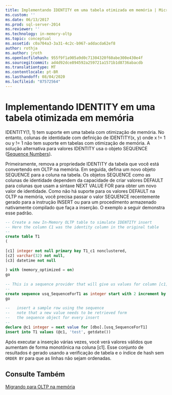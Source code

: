 ```yaml
---
title: Implementando IDENTITY em uma tabela otimizada em memória | Microsoft Docs
ms.custom: ''
ms.date: 06/13/2017
ms.prod: sql-server-2014
ms.reviewer: ''
ms.technology: in-memory-oltp
ms.topic: conceptual
ms.assetid: c0a704a3-3a31-4c2c-b967-addacda62ef8
author: rothja
ms.author: jroth
ms.openlocfilehash: 955f9f1a905a9d0c71304320f60abe300e430e4f
ms.sourcegitcommit: ad4d92dce894592a259721a1571b1d8736abacdb
ms.translationtype: MT
ms.contentlocale: pt-BR
ms.lasthandoff: 08/04/2020
ms.locfileid: "87572564"
---
```

# <a name="implementing-identity-in-a-memory-optimized-table"></a>Implementando IDENTITY em uma tabela otimizada em memória
  IDENTITY(1, 1) tem suporte em uma tabela com otimização de memória. No entanto, colunas de identidade com definição de IDENTITY(x, y) onde x != 1 ou y != 1 não tem suporte em tabelas com otimização de memória. A solução alternativa para valores IDENTITY usa o objeto SEQUENCE ([Sequence Numbers](../sequence-numbers/sequence-numbers.md)).  
  
 Primeiramente, remova a propriedade IDENTITY da tabela que você está convertendo em OLTP na memória. Em seguida, defina um novo objeto SEQUENCE para a coluna na tabela. Os objetos SEQUENCE como as colunas de identidade dependem da capacidade de criar valores DEFAULT para colunas que usam a sintaxe NEXT VALUE FOR para obter um novo valor de identidade. Como não há suporte para os valores DEFAULT na OLTP na memória, você precisa passar o valor SEQUENCE recentemente gerado para a instrução INSERT ou para um procedimento armazenado nativamente compilado que faça a inserção. O exemplo a seguir demonstra esse padrão.  
  
```sql  
-- Create a new In-Memory OLTP table to simulate IDENTITY insert  
-- Here the column C1 was the identity column in the original table  
--  
create table T1  
(  
  
[c1] integer not null primary key T1_c1 nonclustered,  
[c2] varchar(32) not null,  
[c3] datetime not null  
  
) with (memory_optimized = on)  
go  
  
-- This is a sequence provider that will give us values for column [c1]  
--  
create sequence usq_SequenceForT1 as integer start with 2 increment by 1  
go  
  
--   insert a sample row using the sequence  
--   note that a new value needs to be retrieved form   
--   the sequence object for every insert  
--  
declare @c1 integer = next value for [dbo].[usq_SequenceForT1]  
insert into T1 values (@c1, 'test', getdate())  
```  
  
 Após executar a inserção várias vezes, você verá valores válidos que aumentam de forma monotônica na coluna [c1]. Esse conjunto de resultados é gerado usando a verificação de tabela e o índice de hash sem `ORDER BY` para que as linhas não sejam ordenadas.  
  
## <a name="see-also"></a>Consulte Também  
 [Migrando para OLTP na memória](migrating-to-in-memory-oltp.md)  
  
  
